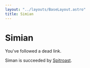 ```yaml
---
layout: "../layouts/BaseLayout.astro"
title: Simian
---
```


# Simian

You've followed a dead link.

Siman is succeeded by [Spitroast](https://github.com/Cumcord/spitroast).